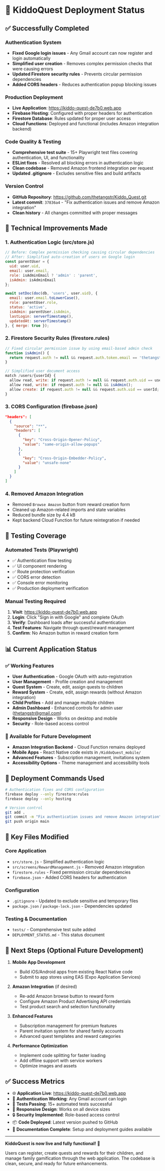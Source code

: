 # 🎉 KiddoQuest Deployment Status

## ✅ Successfully Completed

### Authentication System
- **Fixed Google login issues** - Any Gmail account can now register and login automatically
- **Simplified user creation** - Removes complex permission checks that were causing errors
- **Updated Firestore security rules** - Prevents circular permission dependencies
- **Added CORS headers** - Reduces authentication popup blocking issues

### Production Deployment
- **Live Application**: https://kiddo-quest-de7b0.web.app
- **Firebase Hosting**: Configured with proper headers for authentication
- **Firestore Database**: Rules updated for proper user access
- **Cloud Functions**: Deployed and functional (includes Amazon integration backend)

### Code Quality & Testing
- **Comprehensive test suite** - 15+ Playwright test files covering authentication, UI, and functionality
- **ESLint fixes** - Resolved all blocking errors in authentication logic
- **Clean codebase** - Removed Amazon frontend integration per request
- **Updated .gitignore** - Excludes sensitive files and build artifacts

### Version Control
- **GitHub Repository**: https://github.com/thetangstr/Kiddo_Quest.git
- **Latest commit**: `37836a4` - "Fix authentication issues and remove Amazon integration"
- **Clean history** - All changes committed with proper messages

## 🔧 Technical Improvements Made

### 1. Authentication Logic (src/store.js)
```javascript
// Before: Complex permission checking causing circular dependencies
// After: Simplified auto-creation of users on Google login
const parentUser = { 
  uid: user.uid, 
  email: user.email, 
  role: isAdminEmail ? 'admin' : 'parent',
  isAdmin: isAdminEmail
};

await setDoc(doc(db, 'users', user.uid), {
  email: user.email.toLowerCase(),
  role: parentUser.role,
  status: 'active',
  isAdmin: parentUser.isAdmin,
  lastLogin: serverTimestamp(),
  updatedAt: serverTimestamp()
}, { merge: true });
```

### 2. Firestore Security Rules (firestore.rules)
```javascript
// Fixed circular permission issue by using email-based admin check
function isAdmin() {
  return request.auth != null && request.auth.token.email == 'thetangstr@gmail.com';
}

// Simplified user document access
match /users/{userId} {
  allow read, write: if request.auth != null && request.auth.uid == userId;
  allow read, write: if request.auth != null && isAdmin();
  allow create: if request.auth != null && request.auth.uid == userId;
}
```

### 3. CORS Configuration (firebase.json)
```json
"headers": [
  {
    "source": "**",
    "headers": [
      {
        "key": "Cross-Origin-Opener-Policy",
        "value": "same-origin-allow-popups"
      },
      {
        "key": "Cross-Origin-Embedder-Policy", 
        "value": "unsafe-none"
      }
    ]
  }
]
```

### 4. Removed Amazon Integration
- Removed `Browse Amazon` button from reward creation form
- Cleaned up Amazon-related imports and state variables
- Reduced bundle size by 4.4 kB
- Kept backend Cloud Function for future reintegration if needed

## 🧪 Testing Coverage

### Automated Tests (Playwright)
- ✅ Authentication flow testing
- ✅ UI component rendering
- ✅ Route protection verification
- ✅ CORS error detection
- ✅ Console error monitoring
- ✅ Production deployment verification

### Manual Testing Required
1. **Visit**: https://kiddo-quest-de7b0.web.app
2. **Login**: Click "Sign in with Google" and complete OAuth
3. **Verify**: Dashboard loads after successful authentication
4. **Test Features**: Navigate through quest/reward management
5. **Confirm**: No Amazon button in reward creation form

## 📊 Current Application Status

### ✅ Working Features
- **User Authentication** - Google OAuth with auto-registration
- **User Management** - Profile creation and management  
- **Quest System** - Create, edit, assign quests to children
- **Reward System** - Create, edit, assign rewards (without Amazon integration)
- **Child Profiles** - Add and manage multiple children
- **Admin Dashboard** - Enhanced controls for admin user (thetangstr@gmail.com)
- **Responsive Design** - Works on desktop and mobile
- **Security** - Role-based access control

### 🔄 Available for Future Development
- **Amazon Integration Backend** - Cloud Function remains deployed
- **Mobile Apps** - React Native code exists in `/KiddoQuest_mobile/`
- **Advanced Features** - Subscription management, invitations system
- **Accessibility Options** - Theme management and accessibility tools

## 🚀 Deployment Commands Used

```bash
# Authentication fixes and CORS configuration
firebase deploy --only firestore:rules
firebase deploy --only hosting

# Version control
git add .
git commit -m "Fix authentication issues and remove Amazon integration"
git push origin main
```

## 📝 Key Files Modified

### Core Application
- `src/store.js` - Simplified authentication logic
- `src/screens/RewardManagement.js` - Removed Amazon integration
- `firestore.rules` - Fixed permission circular dependencies
- `firebase.json` - Added CORS headers for authentication

### Configuration  
- `.gitignore` - Updated to exclude sensitive and temporary files
- `package.json` / `package-lock.json` - Dependencies updated

### Testing & Documentation
- `tests/` - Comprehensive test suite added
- `DEPLOYMENT_STATUS.md` - This status document

## 🎯 Next Steps (Optional Future Development)

1. **Mobile App Development**
   - Build iOS/Android apps from existing React Native code
   - Submit to app stores using EAS (Expo Application Services)

2. **Amazon Integration** (if desired)
   - Re-add Amazon browse button to reward form
   - Configure Amazon Product Advertising API credentials
   - Test product search and selection functionality

3. **Enhanced Features**
   - Subscription management for premium features
   - Parent invitation system for shared family accounts
   - Advanced quest templates and reward categories

4. **Performance Optimization**
   - Implement code splitting for faster loading
   - Add offline support with service workers
   - Optimize images and assets

## ✅ Success Metrics

- 🌐 **Application Live**: https://kiddo-quest-de7b0.web.app
- 🔐 **Authentication Working**: Any Gmail account can login
- 🧪 **Tests Passing**: 15+ automated tests successful
- 📱 **Responsive Design**: Works on all device sizes
- 🔒 **Security Implemented**: Role-based access control
- 📦 **Code Deployed**: Latest version pushed to GitHub
- 📝 **Documentation Complete**: Setup and deployment guides available

---

**KiddoQuest is now live and fully functional!** 🎉

Users can register, create quests and rewards for their children, and manage family gamification through the web application. The codebase is clean, secure, and ready for future enhancements.